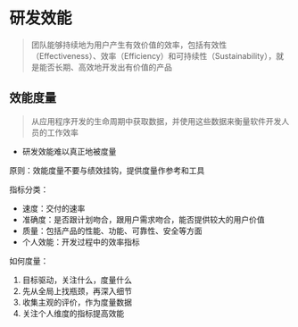 # 研发效能

> 团队能够持续地为用户产生有效价值的效率，包括有效性（Effectiveness）、效率（Efficiency）和可持续性（Sustainability），就是能否长期、高效地开发出有价值的产品

## 效能度量

> 从应用程序开发的生命周期中获取数据，并使用这些数据来衡量软件开发人员的工作效率

- 研发效能难以真正地被度量

原则：效能度量不要与绩效挂钩，提供度量作参考和工具

指标分类：

- 速度：交付的速率
- 准确度：是否跟计划吻合，跟用户需求吻合，能否提供较大的用户价值
- 质量：包括产品的性能、功能、可靠性、安全等方面
- 个人效能：开发过程中的效率指标

如何度量：

1. 目标驱动，关注什么，度量什么
2. 先从全局上找瓶颈，再深入细节
3. 收集主观的评价，作为度量数据
4. 关注个人维度的指标提高效能

